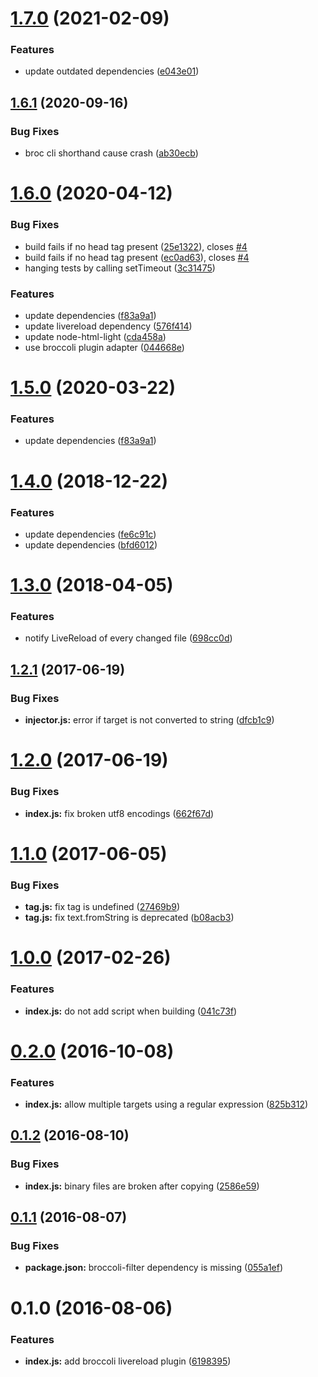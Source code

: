 <a name="1.7.0"></a>
# [1.7.0](https://github.com/stfsy/broccoli-livereload/compare/v1.6.1...v1.7.0) (2021-02-09)


### Features

* update outdated dependencies ([e043e01](https://github.com/stfsy/broccoli-livereload/commit/e043e01))



<a name="1.6.1"></a>
## [1.6.1](https://github.com/stfsy/broccoli-livereload/compare/v1.6.0...v1.6.1) (2020-09-16)


### Bug Fixes

* broc cli shorthand cause crash ([ab30ecb](https://github.com/stfsy/broccoli-livereload/commit/ab30ecb))



<a name="1.6.0"></a>
# [1.6.0](https://github.com/stfsy/broccoli-livereload/compare/v1.4.0...v1.6.0) (2020-04-12)


### Bug Fixes

* build fails if no head tag present ([25e1322](https://github.com/stfsy/broccoli-livereload/commit/25e1322)), closes [#4](https://github.com/stfsy/broccoli-livereload/issues/4)
* build fails if no head tag present ([ec0ad63](https://github.com/stfsy/broccoli-livereload/commit/ec0ad63)), closes [#4](https://github.com/stfsy/broccoli-livereload/issues/4)
* hanging tests by calling setTimeout ([3c31475](https://github.com/stfsy/broccoli-livereload/commit/3c31475))


### Features

* update dependencies ([f83a9a1](https://github.com/stfsy/broccoli-livereload/commit/f83a9a1))
* update livereload dependency ([576f414](https://github.com/stfsy/broccoli-livereload/commit/576f414))
* update node-html-light ([cda458a](https://github.com/stfsy/broccoli-livereload/commit/cda458a))
* use broccoli plugin adapter ([044668e](https://github.com/stfsy/broccoli-livereload/commit/044668e))



<a name="1.5.0"></a>
# [1.5.0](https://github.com/stfsy/broccoli-livereload/compare/v1.4.0...v1.5.0) (2020-03-22)


### Features

* update dependencies ([f83a9a1](https://github.com/stfsy/broccoli-livereload/commit/f83a9a1))



<a name="1.4.0"></a>
# [1.4.0](https://github.com/stfsy/broccoli-livereload/compare/v1.3.0...v1.4.0) (2018-12-22)


### Features

* update dependencies ([fe6c91c](https://github.com/stfsy/broccoli-livereload/commit/fe6c91c))
* update dependencies ([bfd6012](https://github.com/stfsy/broccoli-livereload/commit/bfd6012))



<a name="1.3.0"></a>
# [1.3.0](https://github.com/stfsy/broccoli-livereload/compare/v1.2.1...v1.3.0) (2018-04-05)


### Features

* notify LiveReload of every changed file ([698cc0d](https://github.com/stfsy/broccoli-livereload/commit/698cc0d))



<a name="1.2.1"></a>
## [1.2.1](https://github.com/stfsy/broccoli-livereload/compare/v1.2.0...v1.2.1) (2017-06-19)


### Bug Fixes

* **injector.js:** error if target is not converted to string ([dfcb1c9](https://github.com/stfsy/broccoli-livereload/commit/dfcb1c9))



<a name="1.2.0"></a>
# [1.2.0](https://github.com/stfsy/broccoli-livereload/compare/v1.1.0...v1.2.0) (2017-06-19)


### Bug Fixes

* **index.js:** fix broken utf8 encodings ([662f67d](https://github.com/stfsy/broccoli-livereload/commit/662f67d))



<a name="1.1.0"></a>
# [1.1.0](https://github.com/stfsy/broccoli-livereload/compare/v1.0.0...v1.1.0) (2017-06-05)


### Bug Fixes

* **tag.js:** fix tag is undefined ([27469b9](https://github.com/stfsy/broccoli-livereload/commit/27469b9))
* **tag.js:** fix text.fromString is deprecated ([b08acb3](https://github.com/stfsy/broccoli-livereload/commit/b08acb3))



<a name="1.0.0"></a>
# [1.0.0](https://github.com/stfsy/broccoli-livereload/compare/v0.2.0...v1.0.0) (2017-02-26)


### Features

* **index.js:** do not add script when building ([041c73f](https://github.com/stfsy/broccoli-livereload/commit/041c73f))



<a name="0.2.0"></a>
# [0.2.0](https://github.com/stfsy/broccoli-livereload/compare/v0.1.2...v0.2.0) (2016-10-08)


### Features

* **index.js:** allow multiple targets using a regular expression ([825b312](https://github.com/stfsy/broccoli-livereload/commit/825b312))



<a name="0.1.2"></a>
## [0.1.2](https://github.com/stfsy/broccoli-livereload/compare/v0.1.1...v0.1.2) (2016-08-10)


### Bug Fixes

* **index.js:** binary files are broken after copying ([2586e59](https://github.com/stfsy/broccoli-livereload/commit/2586e59))



<a name="0.1.1"></a>
## [0.1.1](https://github.com/stfsy/broccoli-livereload/compare/v0.1.0...v0.1.1) (2016-08-07)

### Bug Fixes

* **package.json:** broccoli-filter dependency is missing ([055a1ef](https://github.com/stfsy/broccoli-livereload/commit/055a1ef))

<a name="0.1.0"></a>
# 0.1.0 (2016-08-06)

### Features

* **index.js:** add broccoli livereload plugin ([6198395](https://github.com/stfsy/broccoli-livereload/commit/6198395))




